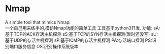 # Nmap
A simple tool that mimics Nmap.    
一个自己用来练手的,模仿Nmap功能的简单工具
工具基于python3开发.
功能:
sA:基于TCP的ACK存活主机探测
sS:基于TCP的SYN存活主机探测(暂时还没写)
sU:基于UDP的存活主机探测 
sP:基于ICMP的存活主机探测
PA:存活端口探测 
PS:识别端口服务信息 
OS:识别操作系统版本
